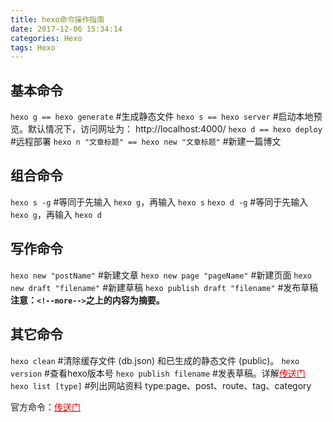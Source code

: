 ```yaml
---
title: hexo命令操作指南
date: 2017-12-06 15:34:14
categories: Hexo
tags: Hexo
---
```

## 基本命令
`hexo g == hexo generate`		#生成静态文件
`hexo s == hexo server`			#启动本地预览。默认情况下，访问网址为： http://localhost:4000/
`hexo d == hexo deploy`			#远程部署
`hexo n "文章标题" == hexo new "文章标题"`	#新建一篇博文
<!--more-->
## 组合命令
`hexo s -g` 	#等同于先输入 `hexo g`，再输入 `hexo s`
`hexo d -g` 	#等同于先输入 `hexo g`，再输入 `hexo d`

## 写作命令
`hexo new "postName"` 		#新建文章
`hexo new page "pageName"` 	#新建页面
`hexo new draft "filename"`	#新建草稿
`hexo publish draft "filename"` #发布草稿
**注意：`<!--more-->`之上的内容为摘要。**

## 其它命令
`hexo clean`	#清除缓存文件 (db.json) 和已生成的静态文件 (public)。
`hexo version`	#查看hexo版本号
`hexo publish filename`		#发表草稿。详解[<font color="red">传送门</font>](http://oakland.github.io/2016/05/02/hexo-%E5%A6%82%E4%BD%95%E7%94%9F%E6%88%90%E4%B8%80%E7%AF%87%E6%96%B0%E7%9A%84post/)
`hexo list [type]`		#列出网站资料 type:page、post、route、tag、category

官方命令：[<font color="red">传送门</font>](https://hexo.io/zh-cn/docs/commands.html)